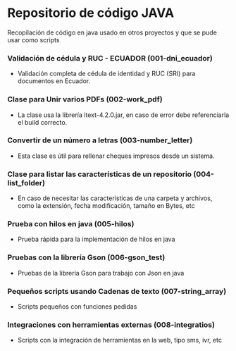 # Repositorio de código JAVA
Recopilación de código en java usado en otros proyectos y que se pude usar como scripts

### Validación de cédula y RUC - ECUADOR (001-dni_ecuador)
- Validación completa de cédula de identidad y RUC (SRI) para documentos en Ecuador.

### Clase para Unir varios PDFs (002-work_pdf)
- La clase usa la librería itext-4.2.0.jar, en caso de error debe referenciarla el build correcto.

### Convertir de un número a letras (003-number_letter)
- Esta clase es útil para rellenar cheques impresos desde un sistema. 

### Clase para listar las características de un repositorio (004-list_folder)
- En caso de necesitar las características de una carpeta y archivos, como la extensión, fecha modificación, tamaño en Bytes, etc

### Prueba con hilos en java (005-hilos)
- Prueba rápida para la implementación de hilos en java

### Pruebas con la librería Gson (006-gson_test)
- Pruebas de la librería Gson para trabajo con Json en java

### Pequeños scripts usando Cadenas de texto (007-string_array)
- Scripts pequeños con funciones pedidas

### Integraciones con herramientas externas (008-integratios)
- Scripts con la integración de herramientas en la web, tipo sms, ivr, etc